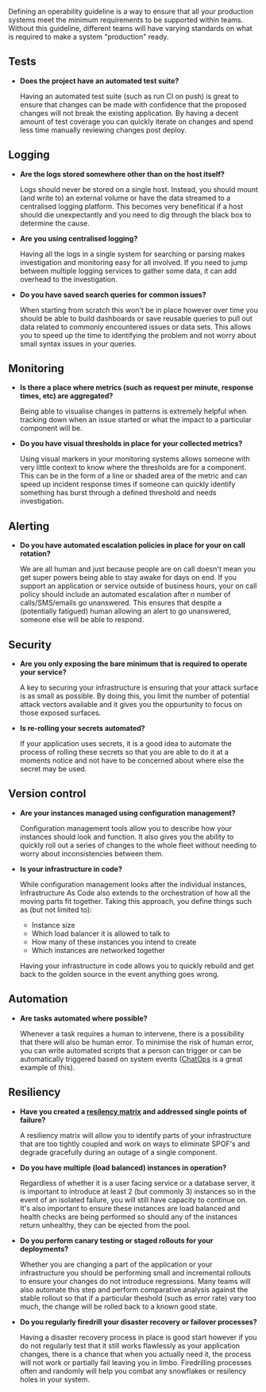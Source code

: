 Defining an operability guideline is a way to ensure that all your production
systems meet the minimum requirements to be supported within teams. Without this
guideline, different teams will have varying standards on what is required to
make a system "production" ready.

## Tests

- **Does the project have an automated test suite?**

  Having an automated test suite (such as run CI on push) is great to ensure
  that changes can be made with confidence that the proposed changes will not
  break the existing application. By having a decent amount of test coverage you
  can quickly iterate on changes and spend less time manually reviewing changes
  post deploy.

## Logging

- **Are the logs stored somewhere other than on the host itself?**

  Logs should never be stored on a single host. Instead, you should mount (and
  write to) an  external volume or have the data streamed to a centralised
  logging platform.  This becomes very benefitical if a host should die
  unexpectantly and you need to dig through the black box to determine the
  cause.

- **Are you using centralised logging?**

  Having all the logs in a single system for searching or parsing makes
  investigation and monitoring easy for all involved. If you need to jump
  between multiple logging services to gather some data, it can add overhead to
  the investigation.

- **Do you have saved search queries for common issues?**

  When starting from scratch this won't be in place however over time you should
  be able to build dashboards or save reusable queries to pull out data related
  to commonly encountered issues or data sets. This allows you to speed up the
  time to identifying the problem and not worry about small syntax issues in
  your queries.

## Monitoring

- **Is there a place where metrics (such as request per minute, response times,
  etc) are aggregated?**

  Being able to visualise changes in patterns is extremely helpful when tracking
  down when an issue started or what the impact to a particular component will
  be.

- **Do you have visual thresholds in place for your collected metrics?**

  Using visual markers in your monitoring systems allows someone with very
  little context to know where the thresholds are for a component. This can be
  in the form of a line or shaded area of the metric and can speed up incident
  response times if someone can quickly identify something has burst through a
  defined threshold and needs investigation.

## Alerting

- **Do you have automated escalation policies in place for your on call
  rotation?**

  We are all human and just because people are on call doesn't mean you get
  super powers being able to stay awake for days on end. If you support an
  application or service outside of business hours, your on call policy should
  include an automated escalation after _n_ number of calls/SMS/emails go
  unanswered. This ensures that despite a (potentially fatigued) human allowing
  an alert to go unanswered, someone else will be able to respond.

## Security

- **Are you only exposing the bare minimum that is required to operate your
  service?**

  A key to securing your infrastructure is ensuring that your attack surface is
  as small as possible. By doing this, you limit the number of potential attack
  vectors available and it gives you the oppurtunity to focus on those exposed
  surfaces.

- **Is re-rolling your secrets automated?**

  If your application uses secrets, it is a good idea to automate the process of
  rolling these secrets so that you are able to do it at a moments notice and
  not have to be concerned about where else the secret may be used.

## Version control

- **Are your instances managed using configuration management?**

  Configuration management tools allow you to describe how your instances
  should look and function. It also gives you the ability to quickly roll out a
  series of changes to the whole fleet without needing to worry about
  inconsistencies between them.

- **Is your infrastructure in code?**

  While configuration management looks after the individual instances,
  Infrastructure As Code also extends to the orchestration of how all the moving
  parts fit together. Taking this approach, you define things such as (but not
  limited to):

    - Instance size
    - Which load balancer it is allowed to talk to
    - How many of these instances you intend to create
    - Which instances are networked together

  Having your infrastructure in code allows you to quickly rebuild and get back
  to the golden source in the event anything goes wrong.

## Automation

- **Are tasks automated where possible?**

  Whenever a task requires a human to intervene, there is a possibility that
  there will also be human error. To minimise the risk of human error, you can
  write automated scripts that a person can trigger or can be automatically
  triggered based on system events
  ([ChatOps](https://speakerdeck.com/jnewland/chatops-at-github) is a great
  example of this).

## Resiliency

- **Have you created a [resilency
  matrix](https://speakerdeck.com/sirupsen/dockercon-2015-resilient-routing-and-discovery)
  and addressed single points of failure?**

  A resiliency matrix will allow you to identify parts of your infrastructure
  that are too tightly coupled and work on ways to eliminate SPOF's and degrade
  gracefully during an outage of a single component.

- **Do you have multiple (load balanced) instances in operation?**

  Regardless of whether it is a user facing service or a database
  server, it is important to introduce at least 2 (but commonly 3) instances so
  in the event of an isolated failure, you will still have capacity to continue
  on. It's also important to ensure these instances are load balanced and health
  checks are being performed so should any of the instances return unhealthy,
  they can be ejected from the pool.

- **Do you perform canary testing or staged rollouts for your deployments?**

  Whether you are changing a part of the application or your infrastructure you
  should be performing small and incremental rollouts to ensure your changes do
  not introduce regressions. Many teams will also automate this step and perform
  comparative analysis against the stable rollout so that if a particular
  theshold (such as error rate) vary too much, the change will be rolled back to
  a known good state.

- **Do you regularly firedrill your disaster recovery or failover processes?**

  Having a disaster recovery process in place is good start however if you do
  not regularly test that it still works flawlessly as your application changes,
  there is a chance that when you actually need it, the process will not work or
  partially fail leaving you in limbo. Firedrilling processes often and randomly
  will help you combat any snowflakes or resilency holes in your system.
